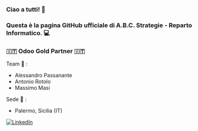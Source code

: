 ### Ciao a tutti! 👋
### Questa è la pagina GitHub ufficiale di A.B.C. Strategie - Reparto Informatico. :computer:
### :it: Odoo Gold Partner :it:

Team :busts_in_silhouette: :
- Alessandro Passanante 
- Antonio Rotolo 
- Massimo Masi 

Sede :office: :
- Palermo, Sicilia (IT) 

[![LinkedIn](https://img.shields.io/badge/LinkedIn-0077B5?style=for-the-badge&logo=linkedin&logoColor=white)](https://www.linkedin.com/company/a-b-c-srl/)


<!--
**ABC-Strategie-GitHub/ABC-Strategie-GitHub** is a ✨ _special_ ✨ repository because its `README.md` (this file) appears on your GitHub profile.

Here are some ideas to get you started:

- 🔭 I’m currently working on ...
- 🌱 I’m currently learning ...
- 👯 I’m looking to collaborate on ...
- 🤔 I’m looking for help with ...
- 💬 Ask me about ...
- 📫 How to reach me: ...
- 😄 Pronouns: ...
- ⚡ Fun fact: ...
-->
